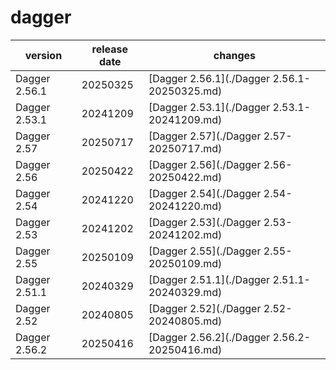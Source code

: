 # dagger	


|version|release date|changes|
|---|---|---|
|Dagger 2.56.1|20250325|[Dagger 2.56.1](./Dagger 2.56.1-20250325.md)|
|Dagger 2.53.1|20241209|[Dagger 2.53.1](./Dagger 2.53.1-20241209.md)|
|Dagger 2.57|20250717|[Dagger 2.57](./Dagger 2.57-20250717.md)|
|Dagger 2.56|20250422|[Dagger 2.56](./Dagger 2.56-20250422.md)|
|Dagger 2.54|20241220|[Dagger 2.54](./Dagger 2.54-20241220.md)|
|Dagger 2.53|20241202|[Dagger 2.53](./Dagger 2.53-20241202.md)|
|Dagger 2.55|20250109|[Dagger 2.55](./Dagger 2.55-20250109.md)|
|Dagger 2.51.1|20240329|[Dagger 2.51.1](./Dagger 2.51.1-20240329.md)|
|Dagger 2.52|20240805|[Dagger 2.52](./Dagger 2.52-20240805.md)|
|Dagger 2.56.2|20250416|[Dagger 2.56.2](./Dagger 2.56.2-20250416.md)|

